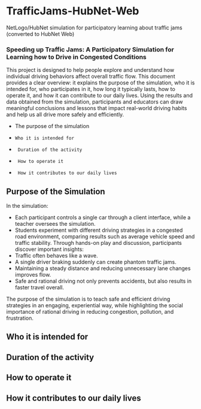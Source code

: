 # TrafficJams-HubNet-Web
NetLogo/HubNet simulation for participatory learning about traffic jams (converted to HubNet Web)

###  Speeding up Traffic Jams: A Participatory Simulation for Learning how to Drive in Congested Conditions
This project is designed to help people explore and understand how individual driving behaviors affect overall traffic flow. This document provides a clear overview: it explains the purpose of the simulation, who it is intended for, who participates in it, how long it typically lasts, how to operate it, and how it can contribute to our daily lives. Using the results and data obtained from the simulation, participants and educators can draw meaningful conclusions and lessons that impact real-world driving habits and help us all drive more safely and efficiently.

- 	The purpose of the simulation  
-	  Who it is intended for  
-	   Duration of the activity  
-	   How to operate it  
-	   How it contributes to our daily lives  

##  Purpose of the Simulation
In the simulation:
-	Each participant controls a single car through a client interface, while a teacher oversees the simulation.
-	Students experiment with different driving strategies in a congested road environment, comparing results such as average vehicle speed and traffic stability.
Through hands-on play and discussion, participants discover important insights:
-	Traffic often behaves like a wave.
-	A single driver braking suddenly can create phantom traffic jams.
-	Maintaining a steady distance and reducing unnecessary lane changes improves flow.
-	Safe and rational driving not only prevents accidents, but also results in faster travel overall.

The purpose of the simulation is to teach safe and efficient driving strategies in an engaging, experiential way, while highlighting the social importance of rational driving in reducing congestion, pollution, and frustration.

##  Who it is intended for

##  Duration of the activity

##  How to operate it

##  How it contributes to our daily lives


